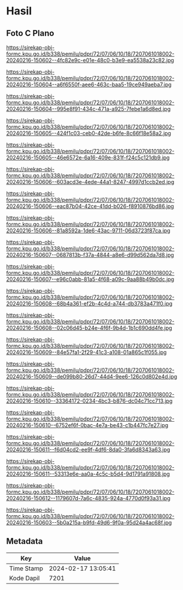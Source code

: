 # Hasil

## Foto C Plano

https://sirekap-obj-formc.kpu.go.id/b338/pemilu/pdpr/72/07/06/10/18/7207061018002-20240216-150602--4fc82e9c-e01e-48c0-b3e9-ea5538a23c82.jpg

https://sirekap-obj-formc.kpu.go.id/b338/pemilu/pdpr/72/07/06/10/18/7207061018002-20240216-150604--a6f6550f-aee6-463c-baa5-19ce949aeba7.jpg

https://sirekap-obj-formc.kpu.go.id/b338/pemilu/pdpr/72/07/06/10/18/7207061018002-20240216-150604--995e8f91-434c-471a-a925-7febe1a6d8ed.jpg

https://sirekap-obj-formc.kpu.go.id/b338/pemilu/pdpr/72/07/06/10/18/7207061018002-20240216-150605--424f1c03-ceb0-42de-b6fe-8c66f18e58a2.jpg

https://sirekap-obj-formc.kpu.go.id/b338/pemilu/pdpr/72/07/06/10/18/7207061018002-20240216-150605--46e6572e-6a16-409e-831f-f24c5c121db9.jpg

https://sirekap-obj-formc.kpu.go.id/b338/pemilu/pdpr/72/07/06/10/18/7207061018002-20240216-150606--603acd3e-4ede-44a1-8247-4997d1ccb2ed.jpg

https://sirekap-obj-formc.kpu.go.id/b338/pemilu/pdpr/72/07/06/10/18/7207061018002-20240216-150606--eac87b04-42ce-41dd-b026-f8910876bd86.jpg

https://sirekap-obj-formc.kpu.go.id/b338/pemilu/pdpr/72/07/06/10/18/7207061018002-20240216-150606--81a8592a-1de6-43ac-9711-06d3723f87ca.jpg

https://sirekap-obj-formc.kpu.go.id/b338/pemilu/pdpr/72/07/06/10/18/7207061018002-20240216-150607--0687813b-f37a-4844-a8e6-d99d562da7d8.jpg

https://sirekap-obj-formc.kpu.go.id/b338/pemilu/pdpr/72/07/06/10/18/7207061018002-20240216-150607--e96c0abb-81a5-4f68-a09c-9aa88b49b0dc.jpg

https://sirekap-obj-formc.kpu.go.id/b338/pemilu/pdpr/72/07/06/10/18/7207061018002-20240216-150608--68b4a361-ef2b-4c4d-a744-db3783a471f0.jpg

https://sirekap-obj-formc.kpu.go.id/b338/pemilu/pdpr/72/07/06/10/18/7207061018002-20240216-150608--02c06d45-b24e-4f6f-9b4d-1b1c690dd4fe.jpg

https://sirekap-obj-formc.kpu.go.id/b338/pemilu/pdpr/72/07/06/10/18/7207061018002-20240216-150609--84e57fa1-2f29-41c3-a108-01a865c1f055.jpg

https://sirekap-obj-formc.kpu.go.id/b338/pemilu/pdpr/72/07/06/10/18/7207061018002-20240216-150609--de099b80-26d7-44d4-9ee6-126c0d802e4d.jpg

https://sirekap-obj-formc.kpu.go.id/b338/pemilu/pdpr/72/07/06/10/18/7207061018002-20240216-150610--33364172-0234-4bc3-b876-dc04c71cc713.jpg

https://sirekap-obj-formc.kpu.go.id/b338/pemilu/pdpr/72/07/06/10/18/7207061018002-20240216-150610--6752ef6f-0bac-4e7a-be43-c1b447fc7e27.jpg

https://sirekap-obj-formc.kpu.go.id/b338/pemilu/pdpr/72/07/06/10/18/7207061018002-20240216-150611--f6d04cd2-ee9f-4df6-8da0-3fa6d8343a63.jpg

https://sirekap-obj-formc.kpu.go.id/b338/pemilu/pdpr/72/07/06/10/18/7207061018002-20240216-150611--53313e6e-aa0a-4c5c-b5d4-9d1791a91808.jpg

https://sirekap-obj-formc.kpu.go.id/b338/pemilu/pdpr/72/07/06/10/18/7207061018002-20240216-150612--1179607d-7a6c-4835-924a-4770d0f93a31.jpg

https://sirekap-obj-formc.kpu.go.id/b338/pemilu/pdpr/72/07/06/10/18/7207061018002-20240216-150603--5b0a215a-b9fd-49d6-9f0a-95d24a4ac68f.jpg


## Metadata

| Key        | Value               |
| ---------- | ------------------- |
| Time Stamp | 2024-02-17 13:05:41 |
| Kode Dapil | 7201                |



